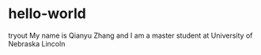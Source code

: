 # hello-world
tryout
My name is Qianyu Zhang and I am a master student at University of Nebraska Lincoln
